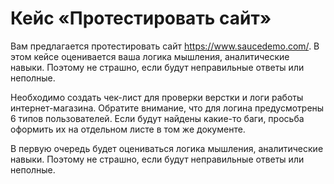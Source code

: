 # Кейс «Протестировать сайт»


Вам предлагается протестировать сайт https://www.saucedemo.com/.
В этом кейсе оценивается ваша логика мышления, аналитические навыки. Поэтому не страшно, если будут неправильные ответы или неполные.

Необходимо создать чек-лист для проверки верстки и логи работы интернет-магазина. Обратите внимание, что для логина предусмотрены 6 типов пользователей. Если будут найдены какие-то баги, просьба оформить их на отдельном листе в том же документе.

В первую очередь будет оцениваться логика мышления, аналитические навыки. Поэтому не страшно, если будут неправильные ответы или неполные.